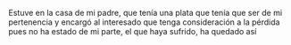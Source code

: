 Estuve en la casa de mi padre, que tenía una plata que tenía que ser de mi pertenencia y encargó al interesado que tenga consideración a la pérdida pues no ha estado de mi parte, el que haya sufrido, ha quedado así